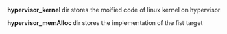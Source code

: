 <strong> hypervisor_kernel </strong> dir stores the moified code of linux kernel on hypervisor

<strong> hypervisor_memAlloc </strong> dir stores the implementation of the fist target 
